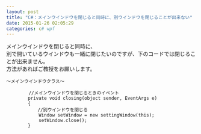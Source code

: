 ```yaml
---
layout: post
title: "C#：メインウインドウを閉じると同時に、別ウインドウを閉じることが出来ない"
date: 2015-01-26 02:05:29
categories: c# wpf
---
```

<p>メインウインドウを閉じると同時に、<br>
別で開いているウインドウも一緒に閉じたいのですが、下のコードでは閉じることが出来ません。<br>
方法があればご教授をお願いします。</p>

<pre><code>～メインウインドウクラス～

　　　　　//メインウインドウを閉じるときのイベント
        private void closing(object sender, EventArgs e)
        {
　　　　　　　//別ウインドウを閉じる
            Window setWindow = new settingWindow(this);
            setWindow.close();
        }
</code></pre>
